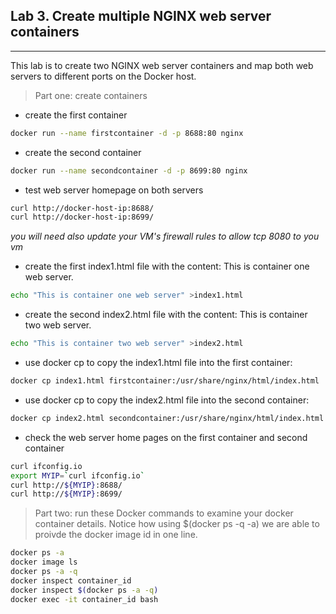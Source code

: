 ## Lab 3. Create multiple NGINX web server containers
____

This lab is to create two NGINX web server containers and map both web servers to different ports on the Docker host.
> Part one: create containers

* create the first container
```bash
docker run --name firstcontainer -d -p 8688:80 nginx
```
* create the second container 
```bash
docker run --name secondcontainer -d -p 8699:80 nginx
```
* test web server homepage on both servers
```bash
curl http://docker-host-ip:8688/
curl http://docker-host-ip:8699/
```
_you will need also update your VM's firewall rules to allow tcp 8080 to you vm_ 

* create the first index1.html file with the content: This is container one web server.
```bash
echo "This is container one web server" >index1.html
```
* create the second index2.html file with the content: This is container two web server.
```bash
echo "This is container two web server" >index2.html
```
* use docker cp to copy the index1.html file into the first container: 
```bash
docker cp index1.html firstcontainer:/usr/share/nginx/html/index.html
```
* use docker cp to copy the index2.html file into the second container:
```bash
docker cp index2.html secondcontainer:/usr/share/nginx/html/index.html
```
* check the web server home pages on the first container and second container
```bash
curl ifconfig.io
export MYIP=`curl ifconfig.io`
curl http://${MYIP}:8688/
curl http://${MYIP}:8699/
```
> Part two: run these Docker commands to examine your docker container details.  Notice how using $(docker ps -q -a) we are able to proivde the docker image id in one line.

```bash
docker ps -a
docker image ls
docker ps -a -q
docker inspect container_id
docker inspect $(docker ps -a -q)
docker exec -it container_id bash
```
